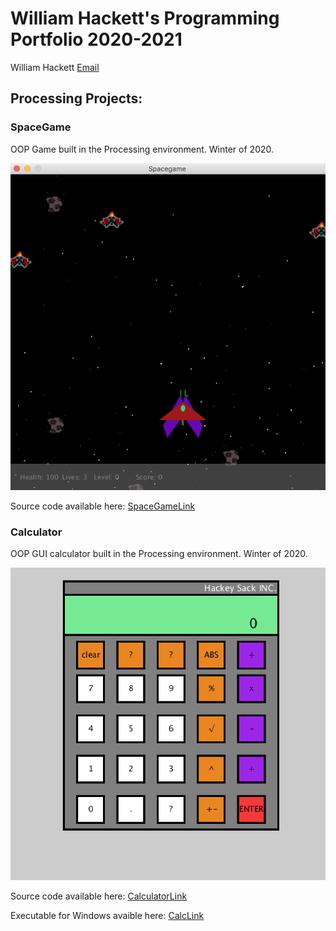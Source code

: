 # William Hackett's Programming Portfolio 2020-2021
William Hackett [Email](mailto:williamchackett10@gmail.com)

## Processing Projects:

### SpaceGame
OOP Game built in the Processing environment. Winter of 2020.

![Image of SpaceGame](https://github.com/WillytheBilly902/SHSProgrammingPortfolio/blob/gh-pages/images/spacegame.png?raw=true)

Source code available here: [SpaceGameLink](https://github.com/WillytheBilly902/SHSProgrammingPortfolio/tree/gh-pages/src/Spacegame)



### Calculator
OOP GUI calculator built in the Processing environment. Winter of 2020.

![Image of Calculator](https://github.com/WillytheBilly902/SHSProgrammingPortfolio/blob/gh-pages/images/Calculator.png)

Source code available here: [CalculatorLink](https://github.com/WillytheBilly902/SHSProgrammingPortfolio/tree/gh-pages/src/Calculator)

Executable for Windows avaible here: [CalcLink]()
